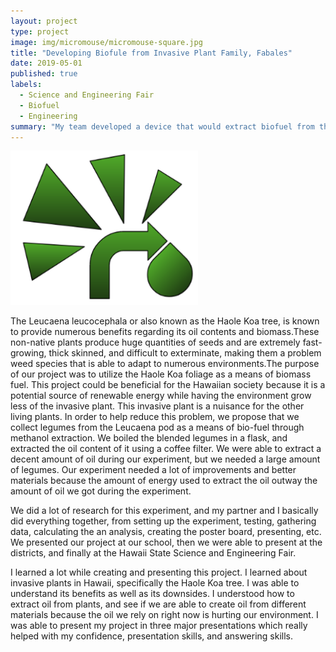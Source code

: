 ```yaml
---
layout: project
type: project
image: img/micromouse/micromouse-square.jpg
title: "Developing Biofule from Invasive Plant Family, Fabales"
date: 2019-05-01
published: true
labels:
  - Science and Engineering Fair
  - Biofuel
  - Engineering  
summary: "My team developed a device that would extract biofuel from the Leucaena leucocephala plant. This was recognized at the Hawaii State Science and Engineering Fair 2019."
---
```

<img width="300px" class="rounded float-start pe-4" src="../img/biofuel.png">

The Leucaena leucocephala or also known as the Haole Koa tree, is known to provide numerous benefits regarding its oil contents and biomass.These non-native plants produce huge quantities of seeds and are extremely fast-growing, thick skinned, and difficult to exterminate, making them a problem weed species that is able to adapt to numerous environments.The purpose of our project was to utilize the Haole Koa foliage as a means of biomass fuel. This project could be beneficial for the Hawaiian society because it is a potential source of renewable energy while having the environment grow less of the invasive plant. This invasive plant is a nuisance for the other living plants. In order to help reduce this problem, we propose that we collect legumes from the Leucaena pod as a means of bio-fuel through methanol extraction. We boiled the blended legumes in a flask, and extracted the oil content of it using a coffee filter. We were able to extract a decent amount of oil during our experiment, but we needed a large amount of legumes. Our experiment needed a lot of improvements and better materials because the amount of energy used to extract the oil outway the amount of oil we got during the experiment. 

We did a lot of research for this experiment, and my partner and I basically did everything together, from setting up the experiment, testing, gathering data, calculating the an	analysis, creating the poster board, presenting, etc. We presented our project at our school, then we were able to present at the districts, and finally at the Hawaii State Science and Engineering Fair.

I learned a lot while creating and presenting this project. I learned about invasive plants in Hawaii, specifically the Haole Koa tree. I was able to understand its benefits as well as its downsides. I understood how to extract oil from plants, and see if we are able to create oil from different materials because the oil we rely on right now is hurting our environment. I was able to present my project in three major presentations which really helped with my confidence, presentation skills, and answering skills. 
